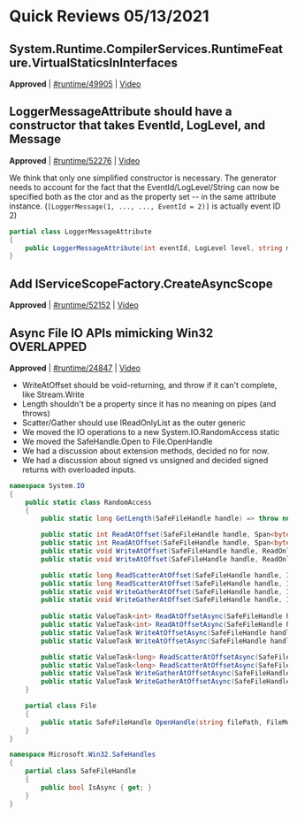 # Quick Reviews 05/13/2021

## System.Runtime.CompilerServices.RuntimeFeature.VirtualStaticsInInterfaces

**Approved** | [#runtime/49905](https://github.com/dotnet/runtime/issues/49905) | [Video](https://www.youtube.com/watch?v=rMcp-58NXZ0&t=0h0m0s)

## LoggerMessageAttribute should have a constructor that takes EventId, LogLevel, and Message

**Approved** | [#runtime/52276](https://github.com/dotnet/runtime/issues/52276#issuecomment-840716389) | [Video](https://www.youtube.com/watch?v=rMcp-58NXZ0&t=0h0m19s)

We think that only one simplified constructor is necessary.  The generator needs to account for the fact that the EventId/LogLevel/String can now be specified both as the ctor and as the property set -- in the same attribute instance.  (`[LoggerMessage(1, ..., ..., EventId = 2)]` is actually event ID 2)

```C#
partial class LoggerMessageAttribute
{
    public LoggerMessageAttribute(int eventId, LogLevel level, string message) { }
}
```
## Add IServiceScopeFactory.CreateAsyncScope

**Approved** | [#runtime/52152](https://github.com/dotnet/runtime/issues/52152) | [Video](https://www.youtube.com/watch?v=rMcp-58NXZ0&t=0h25m16s)

## Async File IO APIs mimicking Win32 OVERLAPPED

**Approved** | [#runtime/24847](https://github.com/dotnet/runtime/issues/24847#issuecomment-840789333) | [Video](https://www.youtube.com/watch?v=rMcp-58NXZ0&t=0h41m15s)

* WriteAtOffset should be void-returning, and throw if it can't complete, like Stream.Write
* Length shouldn't be a property since it has no meaning on pipes (and throws)
* Scatter/Gather should use IReadOnlyList as the outer generic
* We moved the IO operations to a new System.IO.RandomAccess static
* We moved the SafeHandle.Open to File.OpenHandle
* We had a discussion about extension methods, decided no for now.
* We had a discussion about signed vs unsigned and decided signed returns with overloaded inputs.

```C#
namespace System.IO
{
    public static class RandomAccess
    {
        public static long GetLength(SafeFileHandle handle) => throw null;

        public static int ReadAtOffset(SafeFileHandle handle, Span<byte> buffer, long fileOffset);
        public static int ReadAtOffset(SafeFileHandle handle, Span<byte> buffer, ulong fileOffset);
        public static void WriteAtOffset(SafeFileHandle handle, ReadOnlySpan<byte> buffer, long fileOffset);
        public static void WriteAtOffset(SafeFileHandle handle, ReadOnlySpan<byte> buffer, ulong fileOffset);

        public static long ReadScatterAtOffset(SafeFileHandle handle, IReadOnlyList<Memory<byte>> buffers, long fileOffset);
        public static long ReadScatterAtOffset(SafeFileHandle handle, IReadOnlyList<Memory<byte>> buffers, ulong fileOffset);
        public static void WriteGatherAtOffset(SafeFileHandle handle, IReadOnlyList<ReadOnlyMemory<byte>> buffers, long fileOffset);
        public static void WriteGatherAtOffset(SafeFileHandle handle, IReadOnlyList<ReadOnlyMemory<byte>> buffers, ulong fileOffset);
    
        public static ValueTask<int> ReadAtOffsetAsync(SafeFileHandle handle, Memory<byte> buffer, long fileOffset, CancellationToken cancellationToken = default);
        public static ValueTask<int> ReadAtOffsetAsync(SafeFileHandle handle, Memory<byte> buffer, ulong fileOffset, CancellationToken cancellationToken = default);
        public static ValueTask WriteAtOffsetAsync(SafeFileHandle handle, ReadOnlyMemory<byte> buffer, long fileOffset, CancellationToken cancellationToken = default);
        public static ValueTask WriteAtOffsetAsync(SafeFileHandle handle, ReadOnlyMemory<byte> buffer, ulong fileOffset, CancellationToken cancellationToken = default);

        public static ValueTask<long> ReadScatterAtOffsetAsync(SafeFileHandle handle, IReadOnlyList<Memory<byte>> buffers, long fileOffset, CancellationToken cancellationToken = default);
        public static ValueTask<long> ReadScatterAtOffsetAsync(SafeFileHandle handle, IReadOnlyList<Memory<byte>> buffers, ulong fileOffset, CancellationToken cancellationToken = default);
        public static ValueTask WriteGatherAtOffsetAsync(SafeFileHandle handle, IReadOnlyList<ReadOnlyMemory<byte>> buffers, long fileOffset, CancellationToken cancellationToken = default);
        public static ValueTask WriteGatherAtOffsetAsync(SafeFileHandle handle, IReadOnlyList<ReadOnlyMemory<byte>> buffers, ulong fileOffset, CancellationToken cancellationToken = default);
    }

    partial class File
    {
        public static SafeFileHandle OpenHandle(string filePath, FileMode mode = FileMode.Open, FileAccess access = FileAccess.Read, FileShare share = FileShare.Read, FileOptions options = FileOptions.None, long preAllocationSize = 0)
    }
}

namespace Microsoft.Win32.SafeHandles
{
    partial class SafeFileHandle
    {
        public bool IsAsync { get; }
    }
}
```
